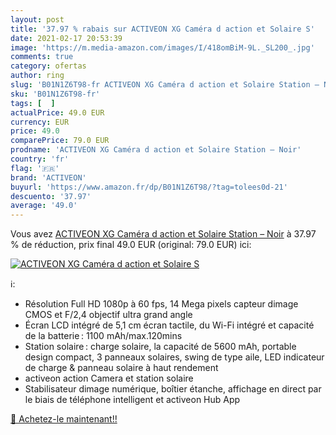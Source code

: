 ```yaml
---
layout: post
title: '37.97 % rabais sur ACTIVEON XG Caméra d action et Solaire S'
date: 2021-02-17 20:53:39
image: 'https://m.media-amazon.com/images/I/418omBiM-9L._SL200_.jpg'
comments: true
category: ofertas
author: ring
slug: 'B01N1Z6T98-fr ACTIVEON XG Caméra d action et Solaire Station – Noir'
sku: 'B01N1Z6T98-fr'
tags: [  ]
actualPrice: 49.0 EUR
currency: EUR
price: 49.0
comparePrice: 79.0 EUR
prodname: 'ACTIVEON XG Caméra d action et Solaire Station – Noir'
country: 'fr'
flag: '🇫🇷'
brand: 'ACTIVEON'
buyurl: 'https://www.amazon.fr/dp/B01N1Z6T98/?tag=tolees0d-21'
descuento: '37.97'
average: '49.0'
---
```


Vous avez [ACTIVEON XG Caméra d action et Solaire Station – Noir](https://www.amazon.fr/dp/B01N1Z6T98/?tag=tolees0d-21)  à  37.97 % de réduction, prix final  49.0 EUR (original: 79.0 EUR) ici:

[![ACTIVEON XG Caméra d action et Solaire S](https://m.media-amazon.com/images/I/418omBiM-9L._SL200_.jpg)](https://www.amazon.fr/dp/B01N1Z6T98/?tag=tolees0d-21)

ℹ️:

- Résolution Full HD 1080p à 60 fps, 14 Mega pixels capteur dimage CMOS et F/2,4 objectif ultra grand angle
- Écran LCD intégré de 5,1 cm écran tactile, du Wi-Fi intégré et capacité de la batterie : 1100 mAh/max.120mins
- Station solaire : charge solaire, la capacité de 5600 mAh, portable design compact, 3 panneaux solaires, swing de type aile, LED indicateur de charge & panneau solaire à haut rendement
- activeon action Camera et station solaire
- Stabilisateur dimage numérique, boîtier étanche, affichage en direct par le biais de téléphone intelligent et activeon Hub App

[🛒 Achetez-le maintenant!!](https://www.amazon.fr/dp/B01N1Z6T98/?tag=tolees0d-21)

